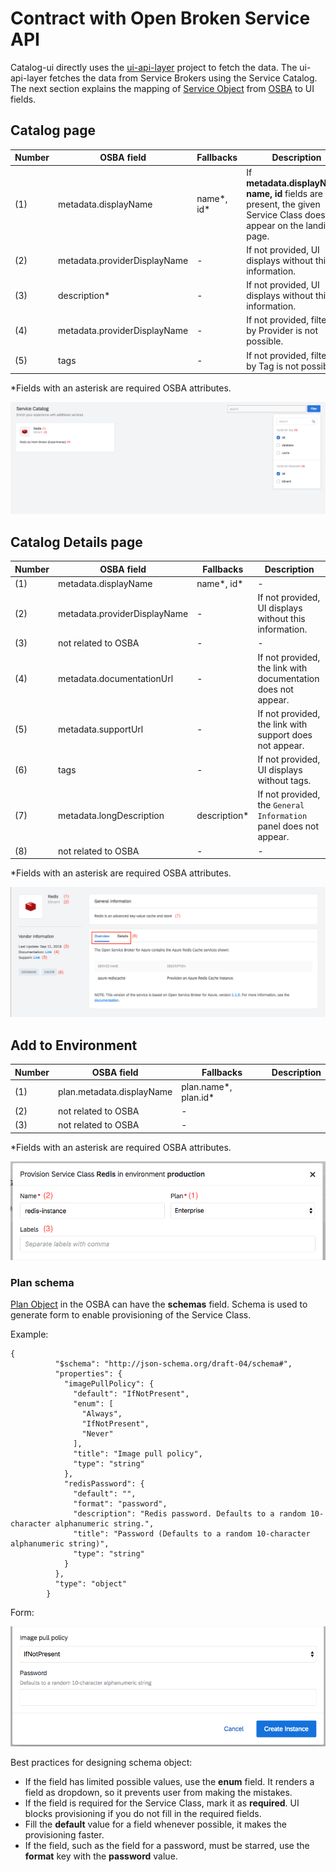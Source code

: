 # Contract with Open Broken Service API

Catalog-ui directly uses the [ui-api-layer](https://github.com/kyma-project/kyma/tree/master/components/ui-api-layer) project to fetch the data. The ui-api-layer fetches the data from Service Brokers using the Service Catalog. The next section explains the mapping of [Service Object](https://github.com/openservicebrokerapi/servicebroker/blob/v2.13/spec.md#catalog-management) from [OSBA](https://openservicebrokerapi.org/) to UI fields.

## Catalog page

| Number | OSBA field                   | Fallbacks  | Description                                                                                                                |
| ------ | ---------------------------- | ---------- | -------------------------------------------------------------------------------------------------------------------------- |
| (1)    | metadata.displayName         | name*, id* | If **metadata.displayName, name, id** fields are not present, the given Service Class does not appear on the landing page. |
| (2)    | metadata.providerDisplayName | -          | If not provided, UI displays without this information.                                                                     |
| (3)    | description\*                | -          | If not provided, UI displays without this information.                                                                     |
| (4)    | metadata.providerDisplayName | -          | If not provided, filtering by Provider is not possible.                                                                    |
| (5)    | tags                         | -          | If not provided, filtering by Tag is not possible.                                                                    |

\*Fields with an asterisk are required OSBA attributes.

![alt text](./assets/screen-catalog-page.png 'Catalog')

## Catalog Details page

| Number | OSBA field                   | Fallbacks      | Description                                                       |
| ------ | ---------------------------- | -------------- | ----------------------------------------------------------------- |
| (1)    | metadata.displayName         | name*, id*     | -                                                                 |
| (2)    | metadata.providerDisplayName | -              | If not provided, UI displays without this information.            |
| (3)    | not related to OSBA          | -              | -                                                                 |
| (4)    | metadata.documentationUrl    | -              | If not provided, the link with documentation does not appear.     |
| (5)    | metadata.supportUrl          | -              | If not provided, the link with support does not appear.           |
| (6)    | tags                         | -              | If not provided, UI displays without tags.                        |
| (7)    | metadata.longDescription     | description\*  | If not provided, the `General Information` panel does not appear. |
| (8)    | not related to OSBA          | -              | -                                                                 |

\*Fields with an asterisk are required OSBA attributes.

![alt text](./assets/screen-catalog-details-page.png 'Catalog Details')

## Add to Environment

| Number | OSBA field                | Fallbacks            | Description |
| ------ | ------------------------- | -------------------- | ----------- |
| (1)    | plan.metadata.displayName | plan.name*, plan.id* |             |
| (2)    | not related to OSBA       | -                    |             |
| (3)    | not related to OSBA       | -                    |             |

\*Fields with an asterisk are required OSBA attributes.

![alt text](./assets/screen-add-to-environment.png 'Add to Environment')

### Plan schema

[Plan Object](https://github.com/openservicebrokerapi/servicebroker/blob/v2.13/spec.md#schema-object) in the OSBA can have the **schemas** field. Schema is used to generate form to enable provisioning of the Service Class.

Example:

```
{
          "$schema": "http://json-schema.org/draft-04/schema#",
          "properties": {
            "imagePullPolicy": {
              "default": "IfNotPresent",
              "enum": [
                "Always",
                "IfNotPresent",
                "Never"
              ],
              "title": "Image pull policy",
              "type": "string"
            },
            "redisPassword": {
              "default": "",
              "format": "password",
              "description": "Redis password. Defaults to a random 10-character alphanumeric string.",
              "title": "Password (Defaults to a random 10-character alphanumeric string)",
              "type": "string"
            }
          },
          "type": "object"
        }
```

Form:

![alt text](./assets/screen-schema-form.png 'SchemaForm')

Best practices for designing schema object:

* If the field has limited possible values, use the **enum** field. It renders a field as dropdown, so it prevents user from making the mistakes.
* If the field is required for the Service Class, mark it as **required**. UI blocks provisioning if you do not fill in the required fields.
* Fill the **default** value for a field whenever possible, it makes the provisioning faster.
* If the field, such as the field for a password, must be starred, use the **format** key with the **password** value.
